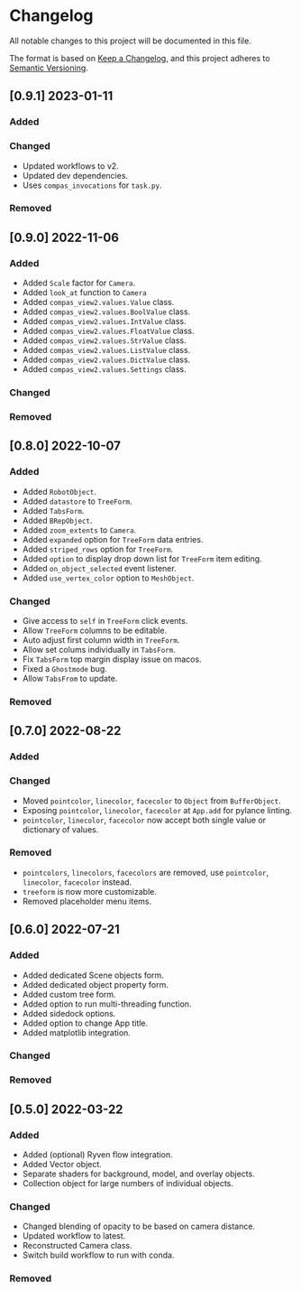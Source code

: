 # Changelog

All notable changes to this project will be documented in this file.

The format is based on [Keep a Changelog](https://keepachangelog.com/en/1.0.0/),
and this project adheres to [Semantic Versioning](https://semver.org/spec/v2.0.0.html).

## [0.9.1] 2023-01-11

### Added

### Changed

* Updated workflows to v2.
* Updated dev dependencies.
* Uses `compas_invocations` for `task.py`.

### Removed


## [0.9.0] 2022-11-06

### Added

* Added `Scale` factor for `Camera`.
* Added `look_at` function to `Camera`
* Added `compas_view2.values.Value` class.
* Added `compas_view2.values.BoolValue` class.
* Added `compas_view2.values.IntValue` class.
* Added `compas_view2.values.FloatValue` class.
* Added `compas_view2.values.StrValue` class.
* Added `compas_view2.values.ListValue` class.
* Added `compas_view2.values.DictValue` class.
* Added `compas_view2.values.Settings` class.

### Changed

### Removed


## [0.8.0] 2022-10-07

### Added

* Added `RobotObject`.
* Added `datastore` to `TreeForm`.
* Added `TabsForm`.
* Added `BRepObject`.
* Added `zoom_extents` to `Camera`.
* Added `expanded` option for `TreeForm` data entries.
* Added `striped_rows` option for `TreeForm`.
* Added `option` to display drop down list for `TreeForm` item editing.
* Added `on_object_selected` event listener.
* Added `use_vertex_color` option to `MeshObject`.

### Changed

* Give access to `self` in `TreeForm` click events.
* Allow `TreeForm` columns to be editable.
* Auto adjust first column width in `TreeForm`.
* Allow set colums individually in `TabsForm`.
* Fix `TabsForm` top margin display issue on macos.
* Fixed a `Ghostmode` bug.
* Allow `TabsFrom` to update.

### Removed


## [0.7.0] 2022-08-22

### Added

### Changed

* Moved `pointcolor`, `linecolor`, `facecolor` to `Object` from `BufferObject`.
* Exposing `pointcolor`, `linecolor`, `facecolor` at `App.add` for pylance linting.
* `pointcolor`, `linecolor`, `facecolor` now accept both single value or dictionary of values.

### Removed

* `pointcolors`, `linecolors`, `facecolors` are removed, use `pointcolor`, `linecolor`, `facecolor` instead.
* `treeform` is now more customizable.
* Removed placeholder menu items.

## [0.6.0] 2022-07-21

### Added

* Added dedicated Scene objects form.
* Added dedicated object property form.
* Added custom tree form.
* Added option to run multi-threading function.
* Added sidedock options.
* Added option to change App title.
* Added matplotlib integration.

### Changed

### Removed


## [0.5.0] 2022-03-22

### Added

* Added (optional) Ryven flow integration.
* Added Vector object.
* Separate shaders for background, model, and overlay objects.
* Collection object for large numbers of individual objects.

### Changed

* Changed blending of opacity to be based on camera distance.
* Updated workflow to latest.
* Reconstructed Camera class.
* Switch build workflow to run with conda.

### Removed
